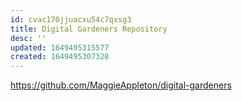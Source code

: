 ```yaml
---
id: cvac170jjuacxu54c7qxsg3
title: Digital Gardeners Repository
desc: ''
updated: 1649495315577
created: 1649495307328
---
```


https://github.com/MaggieAppleton/digital-gardeners
